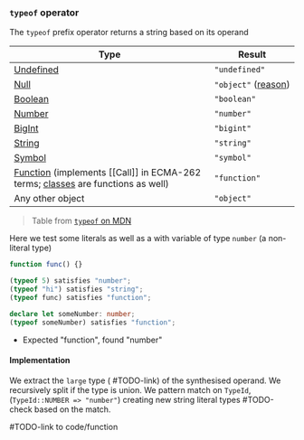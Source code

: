 ### `typeof` operator

The `typeof` prefix operator returns a string based on its operand

| Type | Result|
| --- | --- |
| [Undefined](https://developer.mozilla.org/en-US/docs/Web/JavaScript/Reference/Global_Objects/undefined) | `"undefined"` |
| [Null](https://developer.mozilla.org/en-US/docs/Web/JavaScript/Reference/Operators/null) | `"object"` ([reason](https://developer.mozilla.org/en-US/docs/Web/JavaScript/Reference/Operators/typeof#typeof_null)) |
| [Boolean](https://developer.mozilla.org/en-US/docs/Web/JavaScript/Reference/Global_Objects/Boolean) | `"boolean"`|
| [Number](https://developer.mozilla.org/en-US/docs/Web/JavaScript/Reference/Global_Objects/Number) | `"number"` |
| [BigInt](https://developer.mozilla.org/en-US/docs/Web/JavaScript/Reference/Global_Objects/BigInt) | `"bigint"` |
| [String](https://developer.mozilla.org/en-US/docs/Web/JavaScript/Reference/Global_Objects/String) | `"string"` |
| [Symbol](https://developer.mozilla.org/en-US/docs/Web/JavaScript/Reference/Global_Objects/Symbol) | `"symbol"` |
| [Function](https://developer.mozilla.org/en-US/docs/Web/JavaScript/Reference/Global_Objects/Function) (implements [[Call]] in ECMA-262 terms; [classes](https://developer.mozilla.org/en-US/docs/Web/JavaScript/Reference/Statements/class) are functions as well) | `"function"` |
| Any other object | `"object"` |

> Table from [`typeof` on MDN](https://developer.mozilla.org/en-US/docs/Web/JavaScript/Reference/Operators/typeof)

Here we test some literals as well as a with variable of type `number` (a non-literal type)

```ts
function func() {}

(typeof 5) satisfies "number";
(typeof "hi") satisfies "string";
(typeof func) satisfies "function";

declare let someNumber: number;
(typeof someNumber) satisfies "function";
```

- Expected "function", found "number"

#### Implementation

We extract the `large` type ( #TODO-link) of the synthesised operand. We recursively split if the type is union. We pattern match on `TypeId`, (`TypeId::NUMBER => "number"`) creating new string literal types #TODO-check based on the match.

#TODO-link to code/function